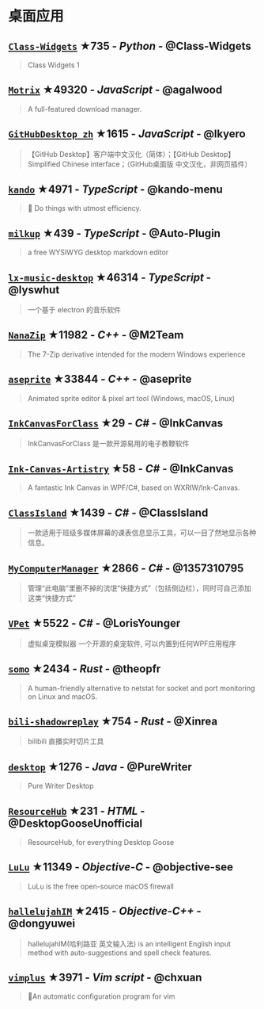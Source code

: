 # 桌面应用

## [`Class-Widgets`](https://github.com/Class-Widgets/Class-Widgets) ★735 - _Python_ - @Class-Widgets
> Class Widgets 1

## [`Motrix`](https://github.com/agalwood/Motrix) ★49320 - _JavaScript_ - @agalwood
> A full-featured download manager.

## [`GitHubDesktop_zh`](https://github.com/lkyero/GitHubDesktop_zh) ★1615 - _JavaScript_ - @lkyero
> 【GitHub Desktop】客户端中文汉化（简体）；【GitHub Desktop】 Simplified Chinese interface；（GitHub桌面版 中文汉化，非网页插件）

## [`kando`](https://github.com/kando-menu/kando) ★4971 - _TypeScript_ - @kando-menu
> 🌸 Do things with utmost efficiency.

## [`milkup`](https://github.com/Auto-Plugin/milkup) ★439 - _TypeScript_ - @Auto-Plugin
> a free WYSIWYG desktop markdown editor

## [`lx-music-desktop`](https://github.com/lyswhut/lx-music-desktop) ★46314 - _TypeScript_ - @lyswhut
> 一个基于 electron 的音乐软件

## [`NanaZip`](https://github.com/M2Team/NanaZip) ★11982 - _C++_ - @M2Team
> The 7-Zip derivative intended for the modern Windows experience

## [`aseprite`](https://github.com/aseprite/aseprite) ★33844 - _C++_ - @aseprite
> Animated sprite editor & pixel art tool (Windows, macOS, Linux)

## [`InkCanvasForClass`](https://github.com/InkCanvas/InkCanvasForClass) ★29 - _C#_ - @InkCanvas
> InkCanvasForClass 是一款开源易用的电子教鞭软件

## [`Ink-Canvas-Artistry`](https://github.com/InkCanvas/Ink-Canvas-Artistry) ★58 - _C#_ - @InkCanvas
> A fantastic Ink Canvas in WPF/C#, based on WXRIW/Ink-Canvas.

## [`ClassIsland`](https://github.com/ClassIsland/ClassIsland) ★1439 - _C#_ - @ClassIsland
> 一款适用于班级多媒体屏幕的课表信息显示工具，可以一目了然地显示各种信息。

## [`MyComputerManager`](https://github.com/1357310795/MyComputerManager) ★2866 - _C#_ - @1357310795
> 管理“此电脑”里删不掉的流氓“快捷方式”（包括侧边栏），同时可自己添加这类“快捷方式”

## [`VPet`](https://github.com/LorisYounger/VPet) ★5522 - _C#_ - @LorisYounger
> 虚拟桌宠模拟器 一个开源的桌宠软件, 可以内置到任何WPF应用程序

## [`somo`](https://github.com/theopfr/somo) ★2434 - _Rust_ - @theopfr
> A human-friendly alternative to netstat for socket and port monitoring on Linux and macOS.

## [`bili-shadowreplay`](https://github.com/Xinrea/bili-shadowreplay) ★754 - _Rust_ - @Xinrea
> bilibili 直播实时切片工具

## [`desktop`](https://github.com/PureWriter/desktop) ★1276 - _Java_ - @PureWriter
> Pure Writer Desktop

## [`ResourceHub`](https://github.com/DesktopGooseUnofficial/ResourceHub) ★231 - _HTML_ - @DesktopGooseUnofficial
> ResourceHub, for everything Desktop Goose

## [`LuLu`](https://github.com/objective-see/LuLu) ★11349 - _Objective-C_ - @objective-see
> LuLu is the free open-source macOS firewall

## [`hallelujahIM`](https://github.com/dongyuwei/hallelujahIM) ★2415 - _Objective-C++_ - @dongyuwei
> hallelujahIM(哈利路亚 英文输入法) is  an intelligent English input method with auto-suggestions and spell check features.

## [`vimplus`](https://github.com/chxuan/vimplus) ★3971 - _Vim script_ - @chxuan
> :rocket:An automatic configuration program for vim

